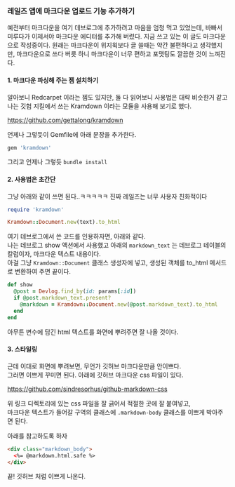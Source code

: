 ### 레일즈 앱에 마크다운 업로드 기능 추가하기

예전부터 마크다운을 여기 데브로그에 추가하려고 마음을 엄청 먹고 있었는데, 바빠서 미루다가 이제서야 마크다운 에디터를 추가해 버렸다.  지금 쓰고 있는 이 글도 마크다운으로 작성중이다. 원래는 마크다운이 위지윅보다 글 쓸때는 약간 불편하다고 생각했지만, 마크다운으로 쓰다 버릇 하니 마크다운이 너무 편하고 포맷팅도 깔끔한 것이 느껴진다.

#### 1. 마크다운 파싱해 주는 젬 설치하기

알아보니 Redcarpet 이라는 젬도 있지만, 둘 다 읽어보니 사용법은 대략 비슷한거 같고 나는 깃헙 지킬에서 쓰는 Kramdown 이라는 모듈을 사용해 보기로 했다.

https://github.com/gettalong/kramdown

언제나 그렇듯이 Gemfile에 아래 문장을 추가한다.
~~~ruby
gem 'kramdown'
~~~

그리고 언제나 그렇듯 `bundle install`

#### 2. 사용법은 초간단

그냥 아래와 같이 쓰면 된다..ㅋㅋㅋㅋㅋ 진짜 레일즈는 너무 사용자 친화적이다

~~~ruby
require 'kramdown'

Kramdown::Document.new(text).to_html
~~~

여기 데브로그에서 쓴 코드를 인용하자면, 아래와 같다.  
나는 데브로그 show 액션에서 사용했고 아래의 `markdown_text` 는 데브로그 테이블의 칼럼이자, 마크다운 텍스트 내용이다.  
아걸 그냥 `Kramdown::Document` 클래스 생성자에 넣고, 생성된 객체를 to_html 메서드로 변환하여 주면 끝이다.

~~~ruby
def show
  @post = Devlog.find_by(id: params[:id])
  if @post.markdown_text.present?
    @markdown = Kramdown::Document.new(@post.markdown_text).to_html
  end
end
~~~

아무튼 변수에 담긴 html 텍스트를 화면에 뿌려주면 잘 나올 것이다.

#### 3. 스타일링

근데 이대로 화면에 뿌려보면, 무언가 깃허브 마크다운만큼 안이쁘다.  
그러면 이쁘게 꾸미면 된다. 아래에 깃허브 마크다운 css 파일이 있다. 

https://github.com/sindresorhus/github-markdown-css

위 링크 디렉토리에 있는 css 파일을 잘 긁어서 적절한 곳에 잘 붙여넣고,  
마크다운 텍스트가 들어갈 구역의 클래스에 `.markdown-body` 클래스를 이쁘게 박아주면 된다.

아래를 참고하도록 하자

~~~html
<div class="markdown_body">
  <%= @markdown.html.safe %>
</div>
~~~

끝! 깃허브 처럼 이쁘게 나온다.